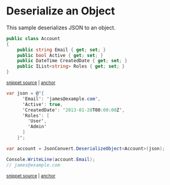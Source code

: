 # Deserialize an Object

This sample deserializes JSON to an object.

<!-- snippet: DeserializeObjectTypes -->
<a id='snippet-deserializeobjecttypes'></a>
```cs
public class Account
{
    public string Email { get; set; }
    public bool Active { get; set; }
    public DateTime CreatedDate { get; set; }
    public IList<string> Roles { get; set; }
}
```
<sup><a href='/src/Tests/Documentation/Samples/Serializer/DeserializeObject.cs#L7-L15' title='Snippet source file'>snippet source</a> | <a href='#snippet-deserializeobjecttypes' title='Start of snippet'>anchor</a></sup>
<!-- endSnippet -->

<!-- snippet: DeserializeObjectUsage -->
<a id='snippet-deserializeobjectusage'></a>
```cs
var json = @"{
      'Email': 'james@example.com',
      'Active': true,
      'CreatedDate': '2013-01-20T00:00:00Z',
      'Roles': [
        'User',
        'Admin'
      ]
    }";

var account = JsonConvert.DeserializeObject<Account>(json);

Console.WriteLine(account.Email);
// james@example.com
```
<sup><a href='/src/Tests/Documentation/Samples/Serializer/DeserializeObject.cs#L20-L35' title='Snippet source file'>snippet source</a> | <a href='#snippet-deserializeobjectusage' title='Start of snippet'>anchor</a></sup>
<!-- endSnippet -->
